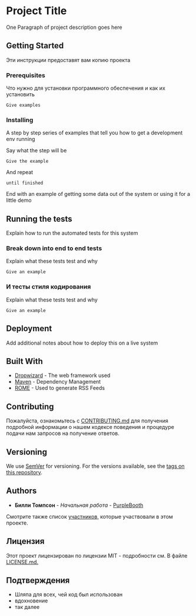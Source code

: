 # Project Title

One Paragraph of project description goes here

## Getting Started

Эти инструкции предоставят вам копию проекта

### Prerequisites

Что нужно для установки программного обеспечения и как их установить

```
Give examples
```

### Installing

A step by step series of examples that tell you how to get a development env running

Say what the step will be

```
Give the example
```

And repeat

```
until finished
```

End with an example of getting some data out of the system or using it for a little demo

## Running the tests

Explain how to run the automated tests for this system

### Break down into end to end tests

Explain what these tests test and why

```
Give an example
```

### И тесты стиля кодирования

Explain what these tests test and why

```
Give an example
```

## Deployment

Add additional notes about how to deploy this on a live system

## Built With

- [Dropwizard](http://www.dropwizard.io/1.0.2/docs/) - The web framework used
- [Maven](https://maven.apache.org/) - Dependency Management
- [ROME](https://rometools.github.io/rome/) - Used to generate RSS Feeds

## Contributing

Пожалуйста, ознакомьтесь с [CONTRIBUTING.md](https://gist.github.com/PurpleBooth/b24679402957c63ec426) для получения подробной информации о нашем кодексе поведения и процедуре подачи нам запросов на получение ответов.

## Versioning

We use [SemVer](http://semver.org/) for versioning. For the versions available, see the [tags on this repository](https://github.com/your/project/tags).

## Authors

- **Билли Томпсон** - *Начальная работа* - [PurpleBooth](https://github.com/PurpleBooth)

Смотрите также список [участников,](https://github.com/your/project/contributors) которые участвовали в этом проекте.

## Лицензия

Этот проект лицензирован по лицензии MIT - подробности см. В файле [LICENSE.md.](LICENSE.md)

## Подтверждения

- Шляпа для всех, чей код был использован
- вдохновение
- так далее
